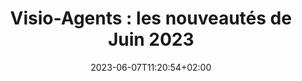 ---
title: "Visio-Agents : les nouveautés de Juin 2023"
date: 2023-06-07T11:20:54+02:00
draft: false
urlvideo: "https://podeduc.apps.education.fr/video/20454-visio-agents-nouveautes-juin-2023/"
pdf: "TutoPdf_Nouveautes.pdf"
poidspdf: "1.09 Mo"
icone: "bi bi-info-circle"
---